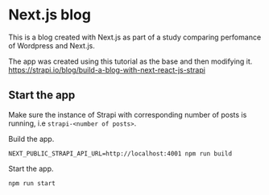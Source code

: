 # Next.js blog

This is a blog created with Next.js as part of a study comparing perfomance of Wordpress and Next.js.

The app was created using this tutorial as the base and then modifying it.
https://strapi.io/blog/build-a-blog-with-next-react-js-strapi

## Start the app

Make sure the instance of Strapi with corresponding number of posts is running,
i.e `strapi-<number of posts>`.

Build the app.

`NEXT_PUBLIC_STRAPI_API_URL=http://localhost:4001 npm run build`

Start the app.

`npm run start`
